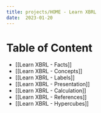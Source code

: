 ```yaml
---
title: projects/HOME - Learn XBRL
date:  2023-01-20
---
```


# Table of Content
- [[Learn XBRL - Facts]]
- [[Learn XBRL - Concepts]]
- [[Learn XBRL - Labels]]
- [[Learn XBRL - Presentation]]
- [[Learn XBRL - Calculation]]
- [[Learn XBRL - References]]
- [[Learn XBRL - Hypercubes]]
